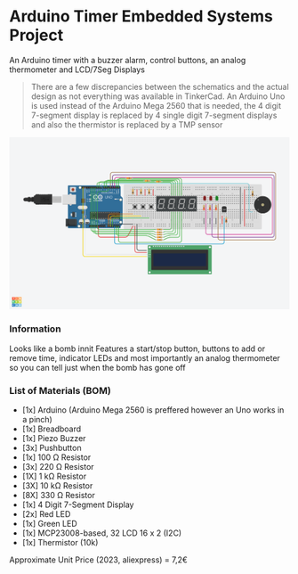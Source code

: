 # Arduino Timer Embedded Systems Project
An Arduino timer with a buzzer alarm, control buttons, an analog thermometer and LCD/7Seg Displays

> There are a few discrepancies between the schematics and the actual design as not everything was available in TinkerCad. An Arduino Uno is used instead of the 
> Arduino Mega 2560 that is needed, the 4 digit 7-segment display is replaced by 4 single digit 7-segment displays and also the thermistor is replaced by a TMP sensor

![Showcase](embedded_showcase.png)

### Information
Looks like a bomb innit
Features a start/stop button, buttons to add or remove time, indicator LEDs and most importantly an analog thermometer so you can tell just when the bomb has gone off
### List of Materials (BOM)
- [1x] Arduino (Arduino Mega 2560 is preffered however an Uno works in a pinch)
- [1x] Breadboard
- [1x] Piezo Buzzer
- [3x] Pushbutton
- [1x] 100 Ω Resistor
- [3x] 220 Ω Resistor
- [1X] 1 kΩ Resistor
- [3X] 10 kΩ Resistor
- [8X] 330 Ω Resistor
- [1x] 4 Digit 7-Segment Display
- [2x] Red LED
- [1x] Green LED
- [1x] MCP23008-based, 32 LCD 16 x 2 (I2C)
- [1x] Thermistor (10k)

Approximate Unit Price (2023, aliexpress) = 7,2€
